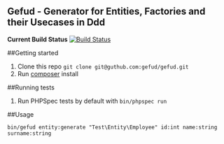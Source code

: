 ## Gefud - Generator for Entities, Factories and their Usecases in Ddd

**Current Build Status**
[![Build Status](https://drone.io/github.com/gefud/gefud/status.png)](https://drone.io/github.com/gefud/gefud/latest)

##Getting started

1. Clone this repo `git clone git@guthub.com:gefud/gefud.git`
2. Run [composer](http://getcomposer.org/) install

##Running tests

1. Run PHPSpec tests by default with `bin/phpspec run`

##Usage

```
bin/gefud entity:generate "Test\Entity\Employee" id:int name:string surname:string
```
